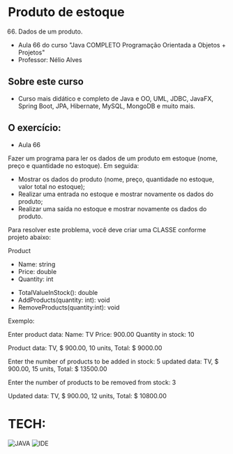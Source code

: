 # Produto de estoque
66. Dados de um produto.
* Aula 66 do curso "Java COMPLETO Programação Orientada a Objetos + Projetos"
* Professor: Nélio Alves

## Sobre este curso
* Curso mais didático e completo de Java e OO, UML, JDBC, JavaFX, Spring Boot, JPA, Hibernate, MySQL, MongoDB e muito mais.

## O exercício:
* Aula 66

Fazer um programa para ler os dados de um produto em estoque (nome, preço e quantidade no estoque). Em seguida:

- Mostrar os dados do produto (nome, preço, quantidade no estoque, valor total no estoque);
- Realizar uma entrada no estoque e mostrar novamente os dados do produto;
- Realizar uma saída no estoque e mostrar novamente os dados do produto.

Para resolver este problema, você deve criar uma CLASSE conforme projeto abaixo:

Product
- Name: string
- Price: double
- Quantity: int

+ TotalValueInStock(): double
+ AddProducts(quantity: int): void
+ RemoveProducts(quantity:int): void

Exemplo:

Enter product data:
Name: TV
Price: 900.00
Quantity in stock: 10

Product data: TV, $ 900.00, 10 units, Total: $ 9000.00

Enter the number of products to be added in stock: 5
updated data: TV, $ 900.00, 15 units, Total: $ 13500.00

Enter the number of products to be removed from stock: 3

Updated data: TV, $ 900.00, 12 units, Total: $ 10800.00


# TECH:

![JAVA](https://i.ibb.co/Xkf17zS/java.png)
![IDE](https://i.ibb.co/njMWJXP/eclipse-icon-1-3778a4cbe978d8dfd73c091706e26aa6c57c65aa-removebg-preview.png)
